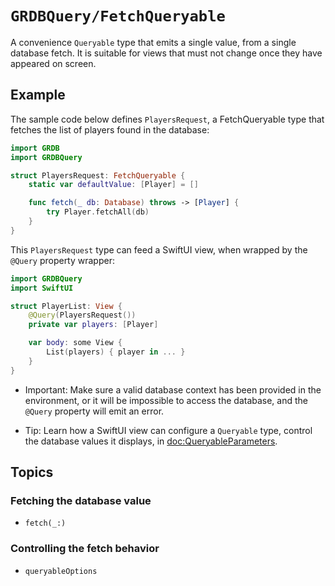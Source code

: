 # ``GRDBQuery/FetchQueryable``

A convenience `Queryable` type that emits a single value, from a single database fetch. It is suitable for views that must not change once they have appeared on screen.

## Example

The sample code below defines `PlayersRequest`, a FetchQueryable type that fetches the list of players found in the database:

```swift
import GRDB
import GRDBQuery

struct PlayersRequest: FetchQueryable {
    static var defaultValue: [Player] = []

    func fetch(_ db: Database) throws -> [Player] {
        try Player.fetchAll(db)
    }
}
```

This `PlayersRequest` type can feed a SwiftUI view, when wrapped by the `@Query` property wrapper:

```swift
import GRDBQuery
import SwiftUI

struct PlayerList: View {
    @Query(PlayersRequest())
    private var players: [Player]

    var body: some View {
        List(players) { player in ... }
    }
}
```

- Important: Make sure a valid database context has been provided in the environment, or it will be impossible to access the database, and the `@Query` property will emit an error.

- Tip: Learn how a SwiftUI view can configure a `Queryable` type, control the database values it displays, in <doc:QueryableParameters>.

## Topics

### Fetching the database value

- ``fetch(_:)``

### Controlling the fetch behavior

- ``queryableOptions``
